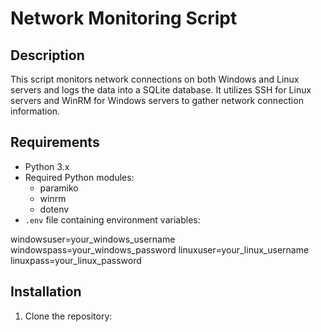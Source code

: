 # Network Monitoring Script

## Description
This script monitors network connections on both Windows and Linux servers and logs the data into a SQLite database. It utilizes SSH for Linux servers and WinRM for Windows servers to gather network connection information.

## Requirements
- Python 3.x
- Required Python modules:
  - paramiko
  - winrm
  - dotenv
- `.env` file containing environment variables:

windowsuser=your_windows_username
windowspass=your_windows_password
linuxuser=your_linux_username
linuxpass=your_linux_password


## Installation
1. Clone the repository:

